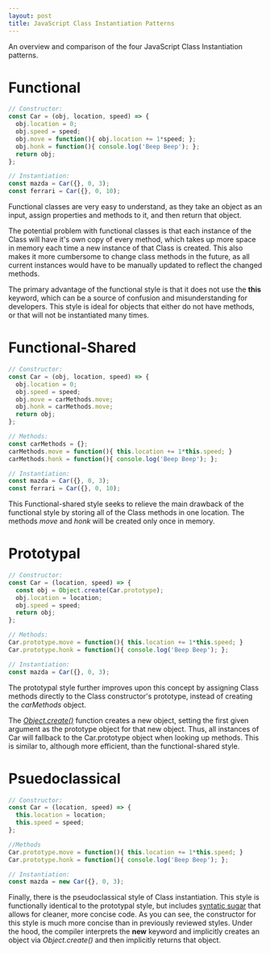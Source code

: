 ```yaml
---
layout: post
title: JavaScript Class Instantiation Patterns
---
```


An overview and comparison of the four JavaScript Class Instantiation patterns.

# Functional
```javascript
// Constructor:
const Car = (obj, location, speed) => {
  obj.location = 0;
  obj.speed = speed;
  obj.move = function(){ obj.location += 1*speed; };
  obj.honk = function(){ console.log('Beep Beep'); };
  return obj;
};

// Instantiation:
const mazda = Car({}, 0, 3);
const ferrari = Car({}, 0, 10);

```
Functional classes are very easy to understand, as they take an object as an input, assign properties and methods to it, and then return that object.

The potential problem with functional classes is that each instance of the Class will have it's own copy of every method, which takes up more space in memory each time a new instance of that Class is created. This also makes it more cumbersome to change class methods in the future, as all current instances would have to be manually updated to reflect the changed methods.

The primary advantage of the functional style is that it does not use the **this** keyword, which can be a source of confusion and misunderstanding for developers. This style is ideal for objects that either do not have methods, or that will not be instantiated many times.


# Functional-Shared
```javascript
// Constructor:
const Car = (obj, location, speed) => {
  obj.location = 0;
  obj.speed = speed;
  obj.move = carMethods.move;
  obj.honk = carMethods.move;
  return obj;
};

// Methods:
const carMethods = {};
carMethods.move = function(){ this.location += 1*this.speed; }
carMethods.honk = function(){ console.log('Beep Beep'); };

// Instantiation:
const mazda = Car({}, 0, 3);
const ferrari = Car({}, 0, 10);
```

This Functional-shared style seeks to relieve the main drawback of the functional style by storing all of the Class methods in one location. The methods *move* and *honk* will be created only once in memory.


# Prototypal
```javascript
// Constructor:
const Car = (location, speed) => {
  const obj = Object.create(Car.prototype);
  obj.location = location;
  obj.speed = speed;
  return obj;
};

// Methods:
Car.prototype.move = function(){ this.location += 1*this.speed; }
Car.prototype.honk = function(){ console.log('Beep Beep'); };

// Instantiation:
const mazda = Car({}, 0, 3);
```

The prototypal style further improves upon this concept by assigning Class methods directly to the Class constructor's prototype, instead of creating the *carMethods* object.

The [*Object.create()*] function creates a new object, setting the first given argument as the prototype object for that new object. Thus, all instances of Car will fallback to the Car.prototype object when looking up methods. This is similar to, although more efficient, than the functional-shared style.


# Psuedoclassical
```javascript
// Constructor:
const Car = (location, speed) => {
  this.location = location;
  this.speed = speed;
};

//Methods
Car.prototype.move = function(){ this.location += 1*this.speed; }
Car.prototype.honk = function(){ console.log('Beep Beep'); };

// Instantiation:
const mazda = new Car({}, 0, 3);
```

Finally, there is the pseudoclassical style of Class instantiation. This style is functionally identical to the prototypal style, but includes [syntatic sugar] that allows for cleaner, more concise code. As you can see, the constructor for this style is much more concise than in previously reviewed styles. Under the hood, the compiler interprets the **new** keyword and implicitly creates an object via *Object.create()* and then implicitly returns that object.


[*Object.create()*]: https://developer.mozilla.org/en-US/docs/Web/JavaScript/Reference/Global_Objects/Object/create
[syntatic sugar]: https://en.wikipedia.org/wiki/Syntactic_sugar
